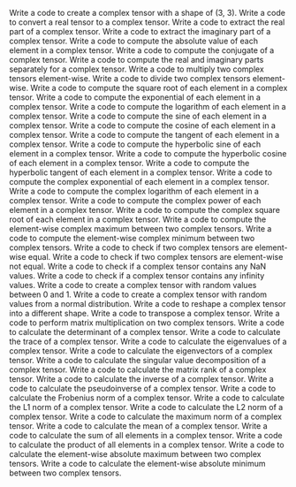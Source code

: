 Write a code to create a complex tensor with a shape of (3, 3).
Write a code to convert a real tensor to a complex tensor.
Write a code to extract the real part of a complex tensor.
Write a code to extract the imaginary part of a complex tensor.
Write a code to compute the absolute value of each element in a complex tensor.
Write a code to compute the conjugate of a complex tensor.
Write a code to compute the real and imaginary parts separately for a complex tensor.
Write a code to multiply two complex tensors element-wise.
Write a code to divide two complex tensors element-wise.
Write a code to compute the square root of each element in a complex tensor.
Write a code to compute the exponential of each element in a complex tensor.
Write a code to compute the logarithm of each element in a complex tensor.
Write a code to compute the sine of each element in a complex tensor.
Write a code to compute the cosine of each element in a complex tensor.
Write a code to compute the tangent of each element in a complex tensor.
Write a code to compute the hyperbolic sine of each element in a complex tensor.
Write a code to compute the hyperbolic cosine of each element in a complex tensor.
Write a code to compute the hyperbolic tangent of each element in a complex tensor.
Write a code to compute the complex exponential of each element in a complex tensor.
Write a code to compute the complex logarithm of each element in a complex tensor.
Write a code to compute the complex power of each element in a complex tensor.
Write a code to compute the complex square root of each element in a complex tensor.
Write a code to compute the element-wise complex maximum between two complex tensors.
Write a code to compute the element-wise complex minimum between two complex tensors.
Write a code to check if two complex tensors are element-wise equal.
Write a code to check if two complex tensors are element-wise not equal.
Write a code to check if a complex tensor contains any NaN values.
Write a code to check if a complex tensor contains any infinity values.
Write a code to create a complex tensor with random values between 0 and 1.
Write a code to create a complex tensor with random values from a normal distribution.
Write a code to reshape a complex tensor into a different shape.
Write a code to transpose a complex tensor.
Write a code to perform matrix multiplication on two complex tensors.
Write a code to calculate the determinant of a complex tensor.
Write a code to calculate the trace of a complex tensor.
Write a code to calculate the eigenvalues of a complex tensor.
Write a code to calculate the eigenvectors of a complex tensor.
Write a code to calculate the singular value decomposition of a complex tensor.
Write a code to calculate the matrix rank of a complex tensor.
Write a code to calculate the inverse of a complex tensor.
Write a code to calculate the pseudoinverse of a complex tensor.
Write a code to calculate the Frobenius norm of a complex tensor.
Write a code to calculate the L1 norm of a complex tensor.
Write a code to calculate the L2 norm of a complex tensor.
Write a code to calculate the maximum norm of a complex tensor.
Write a code to calculate the mean of a complex tensor.
Write a code to calculate the sum of all elements in a complex tensor.
Write a code to calculate the product of all elements in a complex tensor.
Write a code to calculate the element-wise absolute maximum between two complex tensors.
Write a code to calculate the element-wise absolute minimum between two complex tensors.
